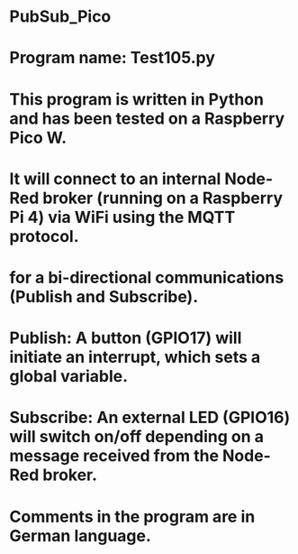 # PubSub_Pico
# Program name:  Test105.py
#
#
# This program is written in Python and has been tested on a Raspberry Pico W. 
# It will connect to an internal Node-Red broker (running on a Raspberry Pi 4) via WiFi using the MQTT protocol. 
# for a bi-directional communications (Publish and Subscribe).  
# Publish: A button (GPIO17) will initiate an interrupt, which sets a global variable.
# Subscribe: An external LED (GPIO16) will switch on/off depending on a message received from the Node-Red broker. 
# 
# Comments in the program are in German language.
#
#


